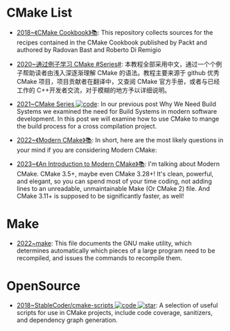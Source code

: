 # CMake List

- [2018~《CMake Cookbook》📚](https://github.com/dev-cafe/cmake-cookbook): This repository collects sources for the recipes contained in the CMake Cookbook published by Packt and authored by Radovan Bast and Roberto Di Remigio

- [2020~通过例子学习 CMake #Series#](https://github.com/SFUMECJF/cmake-examples-Chinese): 本教程全部采用中文，通过一个个例子帮助读者由浅入深逐渐理解 CMake 的语法。教程主要来源于 github 优秀 CMake 项目，项目贡献者在翻译中，又查阅 CMake 官方手册，或者与已经工作的 C++开发者交流，对于模糊的地方予以详细说明。

- [2021~CMake Series ![code](https://ng-tech.icu/assets/code.svg)](https://blog.feabhas.com/2021/07/cmake-part-1-the-dark-arts/): In our previous post Why We Need Build Systems we examined the need for Build Systems in modern software development. In this post we will examine how to use CMake to mange the build process for a cross compilation project.

- [2022~《Modern CMake》📚](https://cliutils.gitlab.io/modern-cmake/): In short, here are the most likely questions in your mind if you are considering Modern CMake:

- [2023~《An Introduction to Modern CMake》📚](https://cliutils.gitlab.io/modern-cmake/): I'm talking about Modern CMake. CMake 3.5+, maybe even CMake 3.28+! It's clean, powerful, and elegant, so you can spend most of your time coding, not adding lines to an unreadable, unmaintainable Make (Or CMake 2) file. And CMake 3.11+ is supposed to be significantly faster, as well!

# Make

- [2022~make](https://www.gnu.org/software/make/manual/make.html): This file documents the GNU make utility, which determines automatically which pieces of a large program need to be recompiled, and issues the commands to recompile them.

# OpenSource

- [2018~StableCoder/cmake-scripts ![code](https://ng-tech.icu/assets/code.svg) ![star](https://img.shields.io/github/stars/StableCoder/cmake-scripts)](https://github.com/StableCoder/cmake-scripts): A selection of useful scripts for use in CMake projects, include code coverage, sanitizers, and dependency graph generation.
